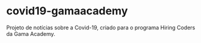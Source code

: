 # covid19-gamaacademy
Projeto de notícias sobre a Covid-19, criado para o programa Hiring Coders da Gama Academy.

